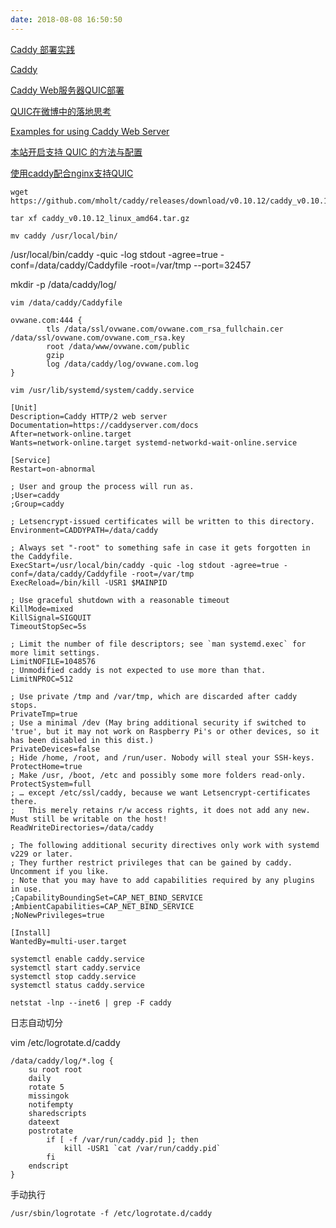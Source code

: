 ```yaml
---
date: 2018-08-08 16:50:50
---
```


[Caddy 部署实践](https://github.com/Unknwon/wuwen.org/issues/11)

[Caddy](https://github.com/mholt/caddy/releases/)

[Caddy Web服务器QUIC部署](https://www.wolfcstech.com/2017/01/09/Caddy%20Web%E6%9C%8D%E5%8A%A1%E5%99%A8QUIC%E9%83%A8%E7%BD%B2/)

[QUIC在微博中的落地思考](http://www.infoq.com/cn/news/2018/03/weibo-quic)

[Examples for using Caddy Web Server](https://github.com/caddyserver/examples)

[本站开启支持 QUIC 的方法与配置](https://liudanking.com/beautiful-life/%E6%9C%AC%E7%AB%99%E5%BC%80%E5%90%AF%E6%94%AF%E6%8C%81-quic-%E7%9A%84%E6%96%B9%E6%B3%95%E4%B8%8E%E9%85%8D%E7%BD%AE/)

[使用caddy配合nginx支持QUIC
](https://blog.sharpbai.com/2018/02/%E4%BD%BF%E7%94%A8caddy%E9%85%8D%E5%90%88nginx%E6%94%AF%E6%8C%81quic/)

```
wget https://github.com/mholt/caddy/releases/download/v0.10.12/caddy_v0.10.12_linux_amd64.tar.gz
```
```
tar xf caddy_v0.10.12_linux_amd64.tar.gz

mv caddy /usr/local/bin/
```

/usr/local/bin/caddy -quic -log stdout -agree=true -conf=/data/caddy/Caddyfile -root=/var/tmp --port=32457



mkdir -p /data/caddy/log/

```shell
vim /data/caddy/Caddyfile

ovwane.com:444 {
        tls /data/ssl/ovwane.com/ovwane.com_rsa_fullchain.cer /data/ssl/ovwane.com/ovwane.com_rsa.key
        root /data/www/ovwane.com/public
        gzip
        log /data/caddy/log/ovwane.com.log
}

```



```shell
vim /usr/lib/systemd/system/caddy.service

[Unit]
Description=Caddy HTTP/2 web server
Documentation=https://caddyserver.com/docs
After=network-online.target
Wants=network-online.target systemd-networkd-wait-online.service

[Service]
Restart=on-abnormal

; User and group the process will run as.
;User=caddy
;Group=caddy

; Letsencrypt-issued certificates will be written to this directory.
Environment=CADDYPATH=/data/caddy

; Always set "-root" to something safe in case it gets forgotten in the Caddyfile.
ExecStart=/usr/local/bin/caddy -quic -log stdout -agree=true -conf=/data/caddy/Caddyfile -root=/var/tmp
ExecReload=/bin/kill -USR1 $MAINPID

; Use graceful shutdown with a reasonable timeout
KillMode=mixed
KillSignal=SIGQUIT
TimeoutStopSec=5s

; Limit the number of file descriptors; see `man systemd.exec` for more limit settings.
LimitNOFILE=1048576
; Unmodified caddy is not expected to use more than that.
LimitNPROC=512

; Use private /tmp and /var/tmp, which are discarded after caddy stops.
PrivateTmp=true
; Use a minimal /dev (May bring additional security if switched to 'true', but it may not work on Raspberry Pi's or other devices, so it has been disabled in this dist.)
PrivateDevices=false
; Hide /home, /root, and /run/user. Nobody will steal your SSH-keys.
ProtectHome=true
; Make /usr, /boot, /etc and possibly some more folders read-only.
ProtectSystem=full
; … except /etc/ssl/caddy, because we want Letsencrypt-certificates there.
;   This merely retains r/w access rights, it does not add any new. Must still be writable on the host!
ReadWriteDirectories=/data/caddy

; The following additional security directives only work with systemd v229 or later.
; They further restrict privileges that can be gained by caddy. Uncomment if you like.
; Note that you may have to add capabilities required by any plugins in use.
;CapabilityBoundingSet=CAP_NET_BIND_SERVICE
;AmbientCapabilities=CAP_NET_BIND_SERVICE
;NoNewPrivileges=true

[Install]
WantedBy=multi-user.target
```

```shell
systemctl enable caddy.service
systemctl start caddy.service
systemctl stop caddy.service
systemctl status caddy.service
```

```shell
netstat -lnp --inet6 | grep -F caddy
```




日志自动切分

vim /etc/logrotate.d/caddy

```
/data/caddy/log/*.log {
    su root root
    daily
    rotate 5
    missingok
    notifempty
    sharedscripts
    dateext
    postrotate
        if [ -f /var/run/caddy.pid ]; then
            kill -USR1 `cat /var/run/caddy.pid`
        fi
    endscript
}
```

手动执行

```
/usr/sbin/logrotate -f /etc/logrotate.d/caddy
```
